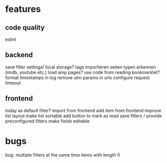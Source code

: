 # features

## code quality
eslint

## backend
save filter settings! local storage?
tags importieren
seiten typen erkennen (imdb, youtube etc.)
load amp pages?
use code from reading bookmarklet?
format timestamps in log
remove utm params in urls
configure request timeout

## frontend
today as default filter?
import from frontend
add item from frontend
improve list layout
make list sortable
add button to mark as read
save filters / provide preconfigured filters
make fields editable


# bugs
bug: multiple filters at the same time
items with length 0
